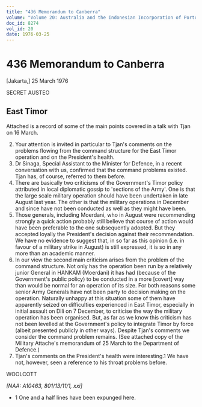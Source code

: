 ```yaml
---
title: "436 Memorandum to Canberra"
volume: "Volume 20: Australia and the Indonesian Incorporation of Portuguese Timor, 1974-1976"
doc_id: 8274
vol_id: 20
date: 1976-03-25
---
```


# 436 Memorandum to Canberra

[Jakarta,] 25 March 1976

SECRET AUSTEO

## East Timor

Attached is a record of some of the main points covered in a talk with Tjan on 16 March.

  2. Your attention is invited in particular to Tjan's comments on the problems flowing from the command structure for the East Timor operation and on the President's health.
  3. Dr Sinaga, Special Assistant to the Minister for Defence, in a recent conversation with us, confirmed that the command problems existed. Tjan has, of course, referred to them before.
  4. There are basically two criticisms of the Government's Timor policy attributed in local diplomatic gossip to 'sections of the Army'. One is that the large scale military operation should have been undertaken in late August last year. The other is that the military operations in December and since have not been conducted as well as they might have been.
  5. Those generals, including Moerdani, who in August were recommending strongly a quick action probably still believe that course of action would have been preferable to the one subsequently adopted. But they accepted loyally the President's decision against their recommendation. We have no evidence to suggest that, in so far as this opinion (i.e. in favour of a military strike in August) is still expressed, it is so in any more than an academic manner.
  6. In our view the second main criticism arises from the problem of the command structure. Not only has the operation been run by a relatively junior General in HANKAM (Moerdani) it has had (because of the Government's public policy) to be conducted in a more [covert] way than would be normal for an operation of its size. For both reasons some senior Army Generals have not been party to decision making on the operation. Naturally unhappy at this situation some of them have apparently seized on difficulties experienced in East Timor, especially in initial assault on Dili on 7 December, to criticise the way the military operation has been organised. But, as far as we know this criticism has not been levelled at the Government's policy to integrate Timor by force (albeit presented publicly in other ways). Despite Tjan's comments we consider the command problem remains. (See attached copy of the Military Attache's memorandum of 25 March to the Department of Defence.)
  7. Tjan's comments on the President's health were interesting.1 We have not, however, seen a reference to his throat problems before.



WOOLCOTT

_[NAA: A10463, 801/13/11/1, xxi]_

  * 1 One and a half lines have been expunged here.


